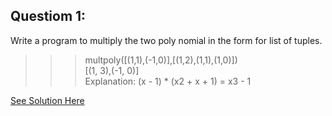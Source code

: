 Questiom 1:
---------------
Write a program to multiply the two poly nomial in the form for list of tuples.

>>> multpoly([(1,1),(-1,0)],[(1,2),(1,1),(1,0)])  
  [(1, 3),(-1, 0)]  
Explanation: (x - 1) * (x2 + x + 1) = x3 - 1  

[See Solution Here](https://github.com/Avi-1996/100-Days-Code-Challenge/blob/master/100DayCode/Day62/Ques1.py)

